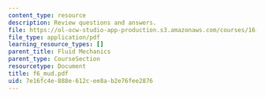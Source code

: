 ```yaml
---
content_type: resource
description: Review questions and answers.
file: https://ol-ocw-studio-app-production.s3.amazonaws.com/courses/16-01-unified-engineering-i-ii-iii-iv-fall-2005-spring-2006/7e16fc4e888e612cee8ab2e76fee2876_f6_mud.pdf
file_type: application/pdf
learning_resource_types: []
parent_title: Fluid Mechanics
parent_type: CourseSection
resourcetype: Document
title: f6_mud.pdf
uid: 7e16fc4e-888e-612c-ee8a-b2e76fee2876
---
```

